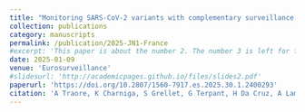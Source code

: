 ```yaml
---
title: "Monitoring SARS-CoV-2 variants with complementary surveillance systems: risk evaluation of the Omicron JN.1 variant in France, August 2023 to January 2024"
collection: publications
category: manuscripts
permalink: /publication/2025-JN1-France
#excerpt: 'This paper is about the number 2. The number 3 is left for future work.'
date: 2025-01-09
venue: 'Eurosurveillance'
#slidesurl: 'http://academicpages.github.io/files/slides2.pdf'
paperurl: 'https://doi.org/10.2807/1560-7917.es.2025.30.1.2400293'
citation: 'A Traore, K Charniga, S Grellet, G Terpant, H Da Cruz, A Lamy, N Thomas, G Gbaguidi, A Mercier, J Prudhomme, B Visseaux, V Vieillefond, S Haim-Boukobza, J Giannoli, RELAB Study Group, Laboratory group, J Castro-Alvarez, A Kouamen, M Rameix-Welti, S Beirrera-Ibraim, G Destras, L Josset, S Cauchemez, B Lina, B Coignard, J Schaeffer, V Enouf, A Bal. (2025). &quot;Monitoring SARS-CoV-2 variants with complementary surveillance systems: risk evaluation of the Omicron JN.1 variant in France, August 2023 to January 2024.&quot; <i>Eurosurveillance</i>. 30(1): pii=2400293.'
---
```


